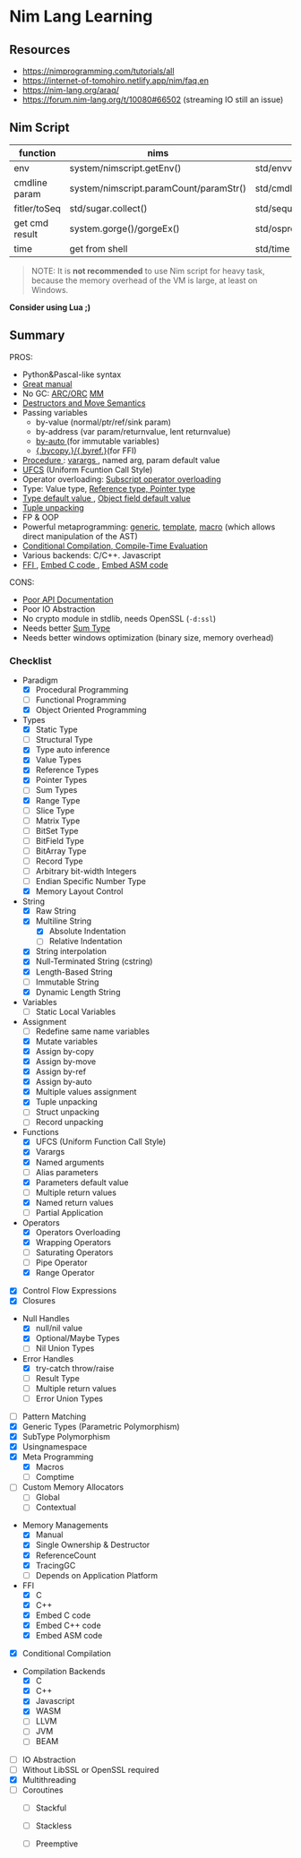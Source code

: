# Nim Lang Learning

## Resources

- https://nimprogramming.com/tutorials/all
- https://internet-of-tomohiro.netlify.app/nim/faq.en
- https://nim-lang.org/araq/
- https://forum.nim-lang.org/t/10080#66502 (streaming IO still an issue)

## Nim Script

| function       | nims                                   | nim                               |
|----------------|----------------------------------------|-----------------------------------|
| env            | system/nimscript.getEnv()              | std/envvar.getEnv()               |
| cmdline param  | system/nimscript.paramCount/paramStr() | std/cmdline.paramCount/paramStr() |
| fitler/toSeq   | std/sugar.collect()                    | std/sequtils                      |
| get cmd result | system.gorge()/gorgeEx()               | std/osproc                        |
| time           | get from shell                         | std/time                          |

> NOTE:
It is **not recommended** to use Nim script for heavy task, because the memory overhead of the VM is large, at least on Windows.

__Consider using Lua ;)__

## Summary

PROS:
- Python&Pascal-like syntax
- [Great manual](https://nim-lang.org/docs/manual.html)
- No GC: [ARC/ORC](https://nim-lang.org/blog/2020/10/15/introduction-to-arc-orc-in-nim.html) [MM](https://nim-lang.github.io/Nim/mm.html)
- [Destructors and Move Semantics](https://nim-lang.org/docs/destructors.html)
- Passing variables 
    - by-value (normal/ptr/ref/sink param)
    - by-address (var param/returnvalue, lent returnvalue)
    - [ by-auto ](https://forum.nim-lang.org/t/9663#63579) (for immutable variables)
    - [ {.bycopy.}/{.byref.}](https://nim-lang.org/docs/manual.html#foreign-function-interface-bycopy-pragma)(for FFI)
- [ Procedure ](https://nim-lang.org/docs/manual.html#procedures): [ varargs ](https://nim-lang.org/docs/manual.html#types-varargs), named arg, param default value
- [UFCS](https://nim-lang.github.io/Nim/manual.html#procedures-method-call-syntax) (Uniform Fcuntion Call Style)
- Operator overloading: [Subscript operator overloading](https://nim-lang.github.io/Nim/manual.html#procedures-overloading-of-the-subscript-operator)
- Type: Value type, [ Reference type, Pointer type ](https://nim-lang.org/docs/manual.html#types-reference-and-pointer-types)
- [ Type default value ](https://nim-lang.org/docs/manual.html#statements-and-expressions-var-statement), [ Object field default value ](https://nim-lang.org/docs/manual.html#types-default-values-for-object-fields)
- [ Tuple unpacking ](https://nim-lang.org/docs/manual.html#statements-and-expressions-tuple-unpacking)
- FP & OOP
- Powerful metaprogramming: [generic](https://nim-lang.github.io/Nim/manual.html#generics), [template](https://nim-lang.github.io/Nim/manual.html#templates), [macro](https://nim-lang.org/docs/macros.html#the-ast-in-nim) (which allows direct manipulation of the AST)
- [ Conditional Compilation, Compile-Time Evaluation ](https://nim-lang.org/docs/nimc.html#compiler-usage-compileminustime-symbols)
- Various backends: C/C++. Javascript
- [ FFI ](https://nim-lang.org/docs/manual.html#foreign-function-interface-importc-pragma), [ Embed C code ](https://nim-lang.org/docs/manual.html#implementation-specific-pragmas-emit-pragma), [ Embed ASM code ](https://nim-lang.org/docs/manual.html#statements-and-expressions-assembler-statement)

CONS:
- [ Poor API Documentation ](https://nim-lang.org/docs/lib.html)
- Poor IO Abstraction
- No crypto module in stdlib, needs OpenSSL (`-d:ssl`)
- Needs better [Sum Type](https://github.com/nim-lang/RFCs/issues/548)
- Needs better windows optimization (binary size, memory overhead)


### Checklist

- Paradigm
    - [x] Procedural Programming
    - [ ] Functional Programming
    - [x] Object Oriented Programming
- Types
    - [x] Static Type
    - [ ] Structural Type
    - [x] Type auto inference
    - [x] Value Types
    - [x] Reference Types
    - [x] Pointer Types
    - [ ] Sum Types
    - [x] Range Type
    - [ ] Slice Type
    - [ ] Matrix Type
    - [ ] BitSet Type
    - [ ] BitField Type
    - [ ] BitArray Type
    - [ ] Record Type
    - [ ] Arbitrary bit-width Integers
    - [ ] Endian Specific Number Type
    - [x] Memory Layout Control
- String
    - [x] Raw String
    - [x] Multiline String
        - [x] Absolute Indentation 
        - [ ] Relative Indentation 
    - [x] String interpolation
    - [x] Null-Terminated String (cstring)
    - [x] Length-Based String
    - [ ] Immutable String
    - [x] Dynamic Length String
- Variables 
    - [ ] Static Local Variables
- Assignment
    - [ ] Redefine same name variables
    - [x] Mutate variables
    - [x] Assign by-copy
    - [x] Assign by-move
    - [x] Assign by-ref
    - [x] Assign by-auto
    - [x] Multiple values assignment
    - [x] Tuple unpacking
    - [ ] Struct unpacking
    - [ ] Record unpacking
- Functions
    - [x] UFCS (Uniform Function Call Style)
    - [x] Varargs
    - [x] Named arguments
    - [ ] Alias parameters
    - [x] Parameters default value
    - [ ] Multiple return values
    - [x] Named return values
    - [ ] Partial Application
- Operators
    - [x] Operators Overloading
    - [x] Wrapping Operators
    - [ ] Saturating Operators
    - [ ] Pipe Operator
    - [x] Range Operator
- [x] Control Flow Expressions
- [x] Closures
- Null Handles
    - [x] null/nil value
    - [x] Optional/Maybe Types
    - [ ] Nil Union Types
- Error Handles
    - [x] try-catch throw/raise
    - [ ] Result Type
    - [ ] Multiple return values
    - [ ] Error Union Types
- [ ] Pattern Matching
- [x] Generic Types (Parametric Polymorphism)
- [x] SubType Polymorphism
- [x] Usingnamespace
- [x] Meta Programming
    - [x] Macros
    - [ ] Comptime
- [ ] Custom Memory Allocators
    - [ ] Global
    - [ ] Contextual
- Memory Managements
    - [x] Manual 
    - [x] Single Ownership & Destructor
    - [x] ReferenceCount
    - [x] TracingGC
    - [ ] Depends on Application Platform
- FFI
    - [x] C
    - [x] C++
    - [x] Embed C code
    - [x] Embed C++ code
    - [x] Embed ASM code
- [x] Conditional Compilation
- Compilation Backends
    - [x] C
    - [x] C++
    - [x] Javascript
    - [x] WASM
    - [ ] LLVM
    - [ ] JVM
    - [ ] BEAM
- [ ] IO Abstraction
- [ ] Without LibSSL or OpenSSL required
- [x] Multithreading
- [ ] Coroutines
    - [ ] Stackful
    - [ ] Stackless
    - [ ] Preemptive

